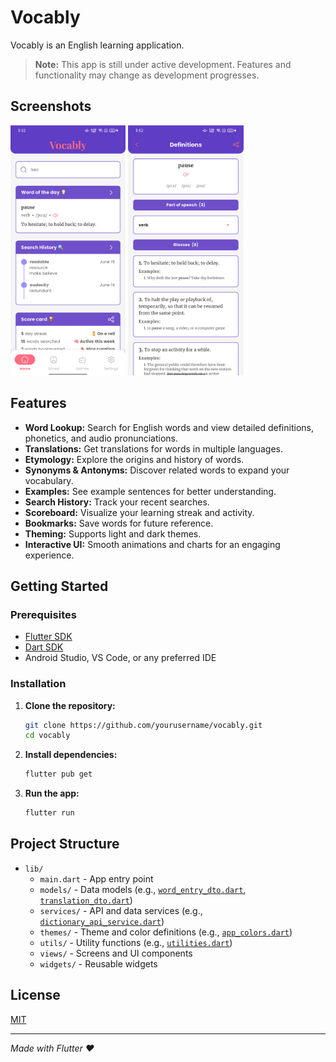 # Vocably

Vocably is an English learning application.

> **Note:** This app is still under active development. Features and functionality may change as development progresses.

## Screenshots

<img src="screenshots/Screenshot_20250729_153302.png" alt="Vocably Screenshot" height="400"/>
<img src="screenshots/Screenshot_20250729_155221.png" alt="Vocably Screenshot" height="400"/>

## Features

- **Word Lookup:** Search for English words and view detailed definitions, phonetics, and audio pronunciations.
- **Translations:** Get translations for words in multiple languages.
- **Etymology:** Explore the origins and history of words.
- **Synonyms & Antonyms:** Discover related words to expand your vocabulary.
- **Examples:** See example sentences for better understanding.
- **Search History:** Track your recent searches.
- **Scoreboard:** Visualize your learning streak and activity.
- **Bookmarks:** Save words for future reference.
- **Theming:** Supports light and dark themes.
- **Interactive UI:** Smooth animations and charts for an engaging experience.

## Getting Started

### Prerequisites

- [Flutter SDK](https://flutter.dev/docs/get-started/install)
- [Dart SDK](https://dart.dev/get-dart)
- Android Studio, VS Code, or any preferred IDE

### Installation

1. **Clone the repository:**
   ```sh
   git clone https://github.com/yourusername/vocably.git
   cd vocably
   ```

2. **Install dependencies:**
   ```sh
   flutter pub get
   ```

3. **Run the app:**
   ```sh
   flutter run
   ```

## Project Structure

- `lib/`
  - `main.dart` - App entry point
  - `models/` - Data models (e.g., [`word_entry_dto.dart`](lib/models/word_entry_dto.dart), [`translation_dto.dart`](lib/models/translation_dto.dart))
  - `services/` - API and data services (e.g., [`dictionary_api_service.dart`](lib/services/dictionary_api_service.dart))
  - `themes/` - Theme and color definitions (e.g., [`app_colors.dart`](lib/themes/app_colors.dart))
  - `utils/` - Utility functions (e.g., [`utilities.dart`](lib/utils/utilities.dart))
  - `views/` - Screens and UI components
  - `widgets/` - Reusable widgets


## License

[MIT](LICENSE)

---

*Made with Flutter ❤️*
